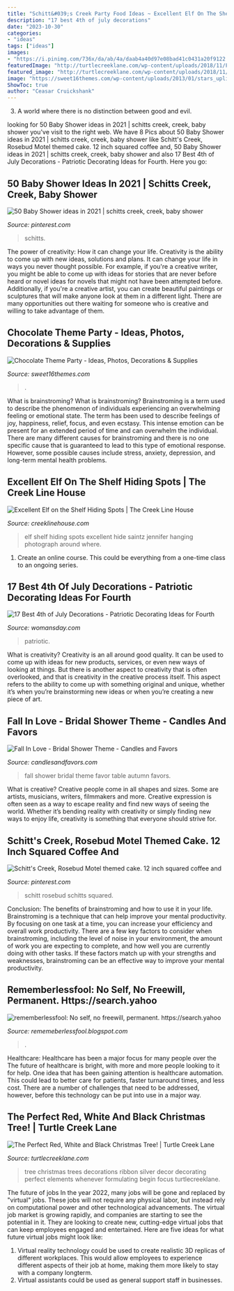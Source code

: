 ```yaml
---
title: "Schitt&#039;s Creek Party Food Ideas ~ Excellent Elf On The Shelf Hiding Spots"
description: "17 best 4th of july decorations"
date: "2023-10-30"
categories:
- "ideas"
tags: ["ideas"]
images:
- "https://i.pinimg.com/736x/da/ab/4a/daab4a40d97e08bad41c0431a20f9122.jpg"
featuredImage: "http://turtlecreeklane.com/wp-content/uploads/2018/11/FullSizeRender-2.jpg"
featured_image: "http://turtlecreeklane.com/wp-content/uploads/2018/11/FullSizeRender-2.jpg"
image: "https://sweet16themes.com/wp-content/uploads/2013/01/stars_uplighting_thomas_birkby_house.jpg"
ShowToc: true
author: "Ceasar Cruickshank"
---
```



3. A world where there is no distinction between good and evil. 

	

		
looking for 50 Baby Shower ideas in 2021 | schitts creek, creek, baby shower you've visit to the right web. We have 8 Pics about 50 Baby Shower ideas in 2021 | schitts creek, creek, baby shower like Schitt&#039;s Creek, Rosebud Motel themed cake. 12 inch squared coffee and, 50 Baby Shower ideas in 2021 | schitts creek, creek, baby shower and also 17 Best 4th of July Decorations - Patriotic Decorating Ideas for Fourth. Here you go:
		
    
## 50 Baby Shower Ideas In 2021 | Schitts Creek, Creek, Baby Shower

<img loading=lazy src="https://i.pinimg.com/474x/50/f8/aa/50f8aa68a7d1f422c2a8fe9761f92fc2.jpg" onerror="this.onerror=null;this.src='https://tse2.mm.bing.net/th?id=OIP.o_CZVq2WVX-DTK21-dZkWAAAAA&amp;pid=15.1';" alt="50 Baby Shower ideas in 2021 | schitts creek, creek, baby shower">

_Source: pinterest.com_

>schitts. 

	

The power of creativity: How it can change your life.
Creativity is the ability to come up with new ideas, solutions and plans. It can change your life in ways you never thought possible. For example, if you're a creative writer, you might be able to come up with ideas for stories that are never before heard or novel ideas for novels that might not have been attempted before. Additionally, if you're a creative artist, you can create beautiful paintings or sculptures that will make anyone look at them in a different light. There are many opportunities out there waiting for someone who is creative and willing to take advantage of them.

    
## Chocolate Theme Party - Ideas, Photos, Decorations &amp; Supplies

<img loading=lazy src="https://sweet16themes.com/wp-content/uploads/2013/01/stars_uplighting_thomas_birkby_house.jpg" onerror="this.onerror=null;this.src='https://tse3.mm.bing.net/th?id=OIP.U3_qPhMbO8QnvZSj0K1mFwHaE6&amp;pid=15.1';" alt="Chocolate Theme Party - Ideas, Photos, Decorations &amp; Supplies">

_Source: sweet16themes.com_

>. 

	

What is brainstroming?
What is brainstroming? Brainstroming is a term used to describe the phenomenon of individuals experiencing an overwhelming feeling or emotional state. The term has been used to describe feelings of joy, happiness, relief, focus, and even ecstasy. This intense emotion can be present for an extended period of time and can overwhelm the individual. There are many different causes for brainstroming and there is no one specific cause that is guaranteed to lead to this type of emotional response. However, some possible causes include stress, anxiety, depression, and long-term mental health problems.

    
## Excellent Elf On The Shelf Hiding Spots | The Creek Line House

<img loading=lazy src="https://www.creeklinehouse.com/wp-content/uploads/2016/12/02-Fishing.jpg" onerror="this.onerror=null;this.src='https://tse4.mm.bing.net/th?id=OIP.ZsPMZwsTOo3spUN_2j5KlAHaLH&amp;pid=15.1';" alt="Excellent Elf on the Shelf Hiding Spots | The Creek Line House">

_Source: creeklinehouse.com_

>elf shelf hiding spots excellent hide saintz jennifer hanging photograph around where. 

	

1. Create an online course. This could be everything from a one-time class to an ongoing series.

    
## 17 Best 4th Of July Decorations - Patriotic Decorating Ideas For Fourth

<img loading=lazy src="https://hips.hearstapps.com/wdy.h-cdn.co/assets/17/20/640x1039/4th-of-july-decorations.jpg?resize=768:*" onerror="this.onerror=null;this.src='https://tse4.mm.bing.net/th?id=OIP.1DGLouZJYtABIj4Ks0l5JQDEE-&amp;pid=15.1';" alt="17 Best 4th of July Decorations - Patriotic Decorating Ideas for Fourth">

_Source: womansday.com_

>patriotic. 

	

What is creativity?
Creativity is an all around good quality. It can be used to come up with ideas for new products, services, or even new ways of looking at things. But there is another aspect to creativity that is often overlooked, and that is creativity in the creative process itself. This aspect refers to the ability to come up with something original and unique, whether it’s when you’re brainstorming new ideas or when you’re creating a new piece of art.

    
## Fall In Love - Bridal Shower Theme - Candles And Favors

<img loading=lazy src="http://www.candlesandfavors.com/blog/wp-content/uploads/2014/11/Fall-In-Love-Favor-Table.jpg" onerror="this.onerror=null;this.src='https://tse3.mm.bing.net/th?id=OIP.XspTncWKuNG9MlPsrnFpqQHaF_&amp;pid=15.1';" alt="Fall In Love - Bridal Shower Theme - Candles and Favors">

_Source: candlesandfavors.com_

>fall shower bridal theme favor table autumn favors. 

	

What is creative?
Creative people come in all shapes and sizes. Some are artists, musicians, writers, filmmakers and more. Creative expression is often seen as a way to escape reality and find new ways of seeing the world. Whether it’s bending reality with creativity or simply finding new ways to enjoy life, creativity is something that everyone should strive for.

    
## Schitt&#039;s Creek, Rosebud Motel Themed Cake. 12 Inch Squared Coffee And

<img loading=lazy src="https://i.pinimg.com/736x/da/ab/4a/daab4a40d97e08bad41c0431a20f9122.jpg" onerror="this.onerror=null;this.src='https://tse2.mm.bing.net/th?id=OIP.b6mFzryoyjhW0KvyYu82sgHaHa&amp;pid=15.1';" alt="Schitt&#039;s Creek, Rosebud Motel themed cake. 12 inch squared coffee and">

_Source: pinterest.com_

>schitt rosebud schitts squared. 

	

Conclusion: The benefits of brainstroming and how to use it in your life.
Brainstroming is a technique that can help improve your mental productivity. By focusing on one task at a time, you can increase your efficiency and overall work productivity. There are a few key factors to consider when brainstroming, including the level of noise in your environment, the amount of work you are expecting to complete, and how well you are currently doing with other tasks. If these factors match up with your strengths and weaknesses, brainstroming can be an effective way to improve your mental productivity.

    
## Rememberlessfool: No Self, No Freewill, Permanent. Https://search.yahoo

<img loading=lazy src="https://1.bp.blogspot.com/-U6ThlQoaDtA/Xd8Z4ZGHStI/AAAAAAAAbjo/_4DCsnRQQ_QmusNIbUK-RzHl0ScQ9LOlACLcBGAsYHQ/w1200-h630-p-k-no-nu/Untitled27.png" onerror="this.onerror=null;this.src='https://tse1.mm.bing.net/th?id=OIP.kDKNfe5q211Mz4NmgKGKMwHaD4&amp;pid=15.1';" alt="rememberlessfool: No self, no freewill, permanent. https://search.yahoo">

_Source: rememeberlessfool.blogspot.com_

>. 

	

Healthcare: Healthcare has been a major focus for many people over the
The future of healthcare is bright, with more and more people looking to it for help. One idea that has been gaining attention is healthcare automation. This could lead to better care for patients, faster turnaround times, and less cost. There are a number of challenges that need to be addressed, however, before this technology can be put into use in a major way.

    
## The Perfect Red, White And Black Christmas Tree! | Turtle Creek Lane

<img loading=lazy src="http://turtlecreeklane.com/wp-content/uploads/2018/11/FullSizeRender-2.jpg" onerror="this.onerror=null;this.src='https://tse1.mm.bing.net/th?id=OIP.nJaF1_WcPtoewulIY1l4ugHaKT&amp;pid=15.1';" alt="The Perfect Red, White and Black Christmas Tree! | Turtle Creek Lane">

_Source: turtlecreeklane.com_

>tree christmas trees decorations ribbon silver decor decorating perfect elements whenever formulating begin focus turtlecreeklane. 

	

The future of jobs
In the year 2022, many jobs will be gone and replaced by "virtual" jobs. These jobs will not require any physical labor, but instead rely on computational power and other technological advancements. The virtual job market is growing rapidly, and companies are starting to see the potential in it. They are looking to create new, cutting-edge virtual jobs that can keep employees engaged and entertained. Here are five ideas for what future virtual jobs might look like: 
1. Virtual reality technology could be used to create realistic 3D replicas of different workplaces. This would allow employees to experience different aspects of their job at home, making them more likely to stay with a company longterm. 
2. Virtual assistants could be used as general support staff in businesses.

